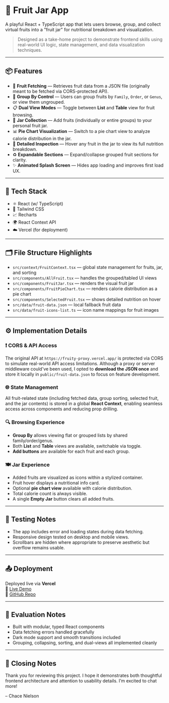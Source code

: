 # 🥭 Fruit Jar App

A playful React + TypeScript app that lets users browse, group, and collect virtual fruits into a "fruit jar" for nutritional breakdown and visualization.

> Designed as a take-home project to demonstrate frontend skills using real-world UI logic, state management, and data visualization techniques.

---

## 📦 Features

- 🍇 **Fruit Fetching** — Retrieves fruit data from a JSON file (originally meant to be fetched via CORS-protected API).
- 🧮 **Group By Control** — Users can group fruits by `Family`, `Order`, or `Genus`, or view them ungrouped.
- 📋 **Dual View Modes** — Toggle between **List** and **Table** view for fruit browsing.
- 🫙 **Jar Collection** — Add fruits (individually or entire groups) to your personal fruit jar.
- 📊 **Pie Chart Visualization** — Switch to a pie chart view to analyze calorie distribution in the jar.
- 🧠 **Detailed Inspection** — Hover any fruit in the jar to view its full nutrition breakdown.
- ♻️ **Expandable Sections** — Expand/collapse grouped fruit sections for clarity.
- ✨ **Animated Splash Screen** — Hides app loading and improves first load UX.

---

## 🚀 Tech Stack

- ⚛️ React (w/ TypeScript)
- 🎨 Tailwind CSS
- 📈 Recharts
- 🌍 React Context API
- ☁️ Vercel (for deployment)

---

## 🗂️ File Structure Highlights

- `src/context/FruitContext.tsx` — global state management for fruits, jar, and sorting
- `src/components/AllFruit.tsx` — handles the grouped/tabled UI views
- `src/components/FruitJar.tsx` — renders the visual fruit jar
- `src/components/FruitPieChart.tsx` — renders calorie distribution as a pie chart
- `src/components/SelectedFruit.tsx` — shows detailed nutrition on hover
- `src/data/fruit-data.json` — local fallback fruit data
- `src/data/fruit-icons-list.ts` — icon name mappings for fruit images

---

## ⚙️ Implementation Details

### ❗ CORS & API Access

The original API at `https://fruity-proxy.vercel.app/` is protected via CORS to simulate real-world API access limitations. Although a proxy or server middleware could've been used, I opted to **download the JSON once** and store it locally in `public/fruit-data.json` to focus on feature development.

### 🌐 State Management

All fruit-related state (including fetched data, group sorting, selected fruit, and the jar contents) is stored in a global **React Context**, enabling seamless access across components and reducing prop drilling.

### 🔍 Browsing Experience

- **Group By** allows viewing flat or grouped lists by shared family/order/genus.
- Both **List** and **Table** views are available, switchable via toggle.
- **Add buttons** are available for each fruit and each group.

### 🍽️ Jar Experience

- Added fruits are visualized as icons within a stylized container.
- Fruit hover displays a nutritional info card.
- Optional **pie chart view** available with calorie distribution.
- Total calorie count is always visible.
- A single **Empty Jar** button clears all added fruits.

---

## 🧪 Testing Notes

- The app includes error and loading states during data fetching.
- Responsive design tested on desktop and mobile views.
- Scrollbars are hidden where appropriate to preserve aesthetic but overflow remains usable.

---

## 📤 Deployment

Deployed live via **Vercel**  
🔗 [Live Demo](https://fruit-jar-app-eight.vercel.app/)  
📁 [GitHub Repo](https://github.com/ChaceN89/fruit-jar-app)

---

## 🧠 Evaluation Notes

- Built with modular, typed React components
- Data fetching errors handled gracefully
- Dark mode support and smooth transitions included
- Grouping, collapsing, sorting, and dual-views all implemented cleanly

---

## 👋 Closing Notes

Thank you for reviewing this project. I hope it demonstrates both thoughtful frontend architecture and attention to usability details. I’m excited to chat more!

– Chace Nielson
